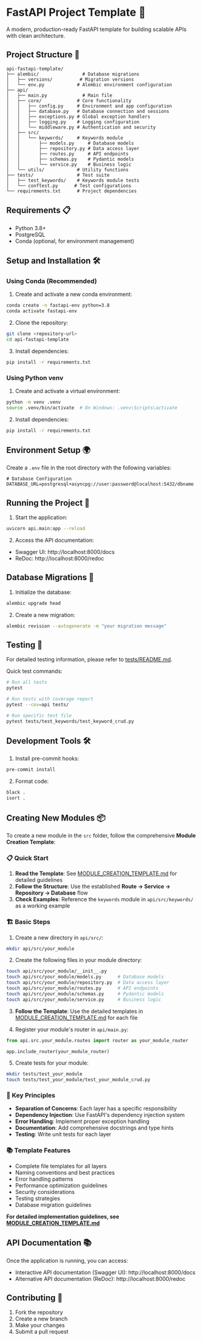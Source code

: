 # FastAPI Project Template 🚀

A modern, production-ready FastAPI template for building scalable APIs with clean architecture.

## Project Structure 📁
```
api-fastapi-template/
├── alembic/                # Database migrations
│   ├── versions/          # Migration versions
│   └── env.py            # Alembic environment configuration
├── api/
│   ├── main.py             # Main file
│   ├── core/             # Core functionality
│   │   ├── config.py     # Environment and app configuration
│   │   ├── database.py   # Database connection and sessions
│   │   ├── exceptions.py # Global exception handlers
│   │   ├── logging.py    # Logging configuration
│   │   └── middleware.py # Authentication and security
│   ├── src/
│   │   └── keywords/     # Keywords module
│   │       ├── models.py     # Database models
│   │       ├── repository.py # Data access layer
│   │       ├── routes.py     # API endpoints
│   │       ├── schemas.py    # Pydantic models
│   │       └── service.py    # Business logic
│   └── utils/            # Utility functions
├── tests/                # Test suite
│   ├── test_keywords/    # Keywords module tests
│   └── conftest.py      # Test configurations
└── requirements.txt      # Project dependencies
```

## Requirements 📋
- Python 3.8+
- PostgreSQL
- Conda (optional, for environment management)

## Setup and Installation 🛠️

### Using Conda (Recommended)

1. Create and activate a new conda environment:
```bash
conda create -n fastapi-env python=3.8
conda activate fastapi-env
```

2. Clone the repository:
```bash
git clone <repository-url>
cd api-fastapi-template
```

3. Install dependencies:
```bash
pip install -r requirements.txt
```

### Using Python venv

1. Create and activate a virtual environment:
```bash
python -m venv .venv
source .venv/bin/activate  # On Windows: .venv\Scripts\activate
```

2. Install dependencies:
```bash
pip install -r requirements.txt
```

## Environment Setup 🌍

Create a `.env` file in the root directory with the following variables:

```env
# Database Configuration
DATABASE_URL=postgresql+asyncpg://user:password@localhost:5432/dbname
```

## Running the Project 🚀

1. Start the application:
```bash
uvicorn api.main:app --reload
```

2. Access the API documentation:
- Swagger UI: http://localhost:8000/docs
- ReDoc: http://localhost:8000/redoc

## Database Migrations 🔄

1. Initialize the database:
```bash
alembic upgrade head
```

2. Create a new migration:
```bash
alembic revision --autogenerate -m "your migration message"
```

## Testing 🧪

For detailed testing information, please refer to [tests/README.md](tests/README.md).

Quick test commands:
```bash
# Run all tests
pytest

# Run tests with coverage report
pytest --cov=api tests/

# Run specific test file
pytest tests/test_keywords/test_keyword_crud.py
```

## Development Tools 🛠️

1. Install pre-commit hooks:
```bash
pre-commit install
```

2. Format code:
```bash
black .
isort .
```

## Creating New Modules 📦

To create a new module in the `src` folder, follow the comprehensive **Module Creation Template**:

### 📋 Quick Start
1. **Read the Template**: See [MODULE_CREATION_TEMPLATE.md](./MODULE_CREATION_TEMPLATE.md) for detailed guidelines
2. **Follow the Structure**: Use the established **Route → Service → Repository → Database** flow
3. **Check Examples**: Reference the `keywords` module in `api/src/keywords/` as a working example

### 🏗️ Basic Steps
1. Create a new directory in `api/src/`:
```bash
mkdir api/src/your_module
```

2. Create the following files in your module directory:
```bash
touch api/src/your_module/__init__.py
touch api/src/your_module/models.py      # Database models
touch api/src/your_module/repository.py  # Data access layer
touch api/src/your_module/routes.py      # API endpoints
touch api/src/your_module/schemas.py     # Pydantic models
touch api/src/your_module/service.py     # Business logic
```

3. **Follow the Template**: Use the detailed templates in [MODULE_CREATION_TEMPLATE.md](./MODULE_CREATION_TEMPLATE.md) for each file

4. Register your module's router in `api/main.py`:
```python
from api.src.your_module.routes import router as your_module_router

app.include_router(your_module_router)
```

5. Create tests for your module:
```bash
mkdir tests/test_your_module
touch tests/test_your_module/test_your_module_crud.py
```

### 🎯 Key Principles
- **Separation of Concerns**: Each layer has a specific responsibility
- **Dependency Injection**: Use FastAPI's dependency injection system
- **Error Handling**: Implement proper exception handling
- **Documentation**: Add comprehensive docstrings and type hints
- **Testing**: Write unit tests for each layer

### 📚 Template Features
- Complete file templates for all layers
- Naming conventions and best practices
- Error handling patterns
- Performance optimization guidelines
- Security considerations
- Testing strategies
- Database migration guidelines

**For detailed implementation guidelines, see [MODULE_CREATION_TEMPLATE.md](./MODULE_CREATION_TEMPLATE.md)**

## API Documentation 📚

Once the application is running, you can access:
- Interactive API documentation (Swagger UI): http://localhost:8000/docs
- Alternative API documentation (ReDoc): http://localhost:8000/redoc

## Contributing 🤝

1. Fork the repository
2. Create a new branch
3. Make your changes
4. Submit a pull request


